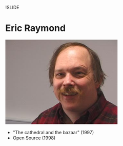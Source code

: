 
!SLIDE

# Eric Raymond

![esr](eric_raymond.jpg)

* "The cathedral and the bazaar" (1997)
* Open Source (1998)
